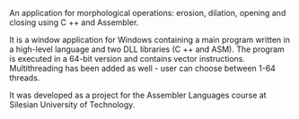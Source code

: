 An application for morphological operations: erosion, dilation, opening and closing using C ++ and Assembler.

It is a window application for Windows containing a main program written in a high-level language and two DLL libraries (C ++ and ASM). The program is executed in a 64-bit version and contains vector instructions. Multithreading has been added as well - user can choose between 1-64 threads.

It was developed as a project for the Assembler Languages course at Silesian University of Technology.
